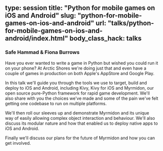 type: session
title: "Python for mobile games on iOS and Android"
slug: "python-for-mobile-games-on-ios-and-android"
url: "talks/python-for-mobile-games-on-ios-and-android/index.html"
body_class_hack: talks
---

### Safe Hammad & Fiona Burrows

Have you ever wanted to write a game in Python but wished you could run it on your phone? At Arctic Shores we're doing just that and even have a couple of games in production on both Apple's AppStore and Google Play.

In this talk we'll guide you through the tools we use to target, build and deploy to iOS and Android, including Kivy, Kivy for iOS and Myrmidon, our open source pure-Python framework for rapid game development. We'll also share with you the choices we've made and some of the pain we've felt getting one codebase to run on multiple platforms.

We'll then roll our sleeves up and demonstrate Myrmidon and its unique way of easily allowing complex object interaction and behaviour. We'll also discuss its modular nature and how that enabled us to deploy native apps to iOS and Android.

Finally we'll discuss our plans for the future of Myrmidon and how you can get involved.